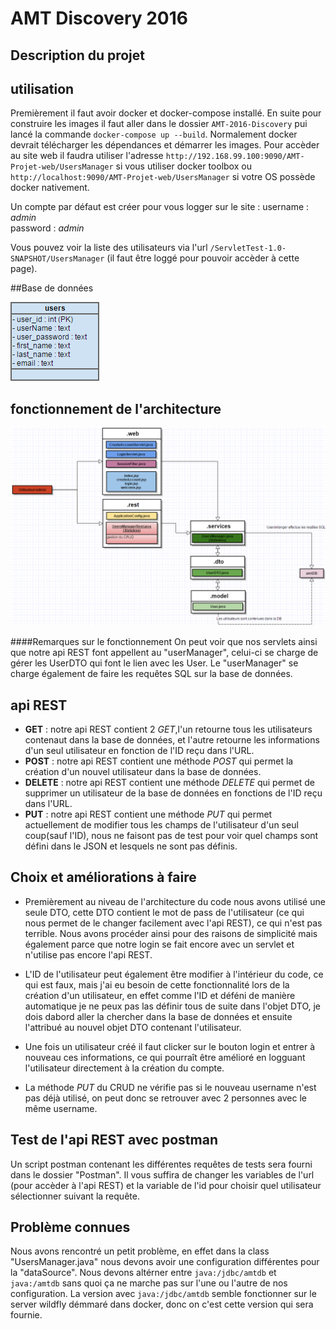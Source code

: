 # AMT Discovery 2016


## Description du projet


## utilisation

Premièrement il faut avoir docker et docker-compose installé. En suite pour construire les images
il faut aller dans le dossier ``AMT-2016-Discovery`` pui lancé la commande ``docker-compose up --build``. 
Normalement docker devrait télécharger les dépendances et démarrer les images. Pour accèder au site
web il faudra utiliser l'adresse ``http://192.168.99.100:9090/AMT-Projet-web/UsersManager`` si vous utiliser
docker toolbox ou ``http://localhost:9090/AMT-Projet-web/UsersManager`` si votre OS possède docker nativement.

Un compte par défaut est créer pour vous logger sur le site :
username : *admin*  
password : *admin*

Vous pouvez voir la liste des utilisateurs via l'url ``/ServletTest-1.0-SNAPSHOT/UsersManager`` (il faut être loggé pour
pouvoir accèder à cette page).

##Base de données

![Screenshot](doc/db.png)

## fonctionnement de l'architecture

![Screenshot](doc/diagramme.png)

####Remarques sur le fonctionnement
On peut voir que nos servlets ainsi que notre api REST font appellent au "userManager", celui-ci se charge de gérer les UserDTO qui font le lien
avec les User. Le "userManager" se charge également de faire les requêtes SQL sur la base de données.


## api REST
* **GET** : notre api REST contient 2 *GET*,l'un retourne tous les utilisateurs contenaut dans la base de données, et l'autre retourne les informations
d'un seul utilisateur en fonction de l'ID reçu dans l'URL.
* **POST** : notre api REST contient une méthode *POST* qui permet la création d'un nouvel utilisateur dans la base de données.
* **DELETE** : notre api REST contient une méthode *DELETE* qui permet de supprimer un utilisateur de la base de données en fonctions
de l'ID reçu dans l'URL.
* **PUT** : notre api REST contient une méthode *PUT* qui permet actuellement de modifier tous les champs de l'utilisateur d'un seul coup(sauf l'ID),
nous ne faisont pas de test pour voir quel champs sont défini dans le JSON et lesquels ne sont pas définis.

## Choix et améliorations à faire
* Premièrement au niveau de l'architecture du code nous avons utilisé une seule DTO, cette DTO contient le mot de 
pass de l'utilisateur (ce qui nous permet de le changer facilement avec l'api REST), ce qui n'est pas terrible. Nous avons procéder ainsi pour des raisons de simplicité mais
également parce que notre login se fait encore avec un servlet et n'utilise pas encore l'api REST.

* L'ID de l'utilisateur peut également être modifier à l'intérieur du code, ce qui est faux, mais j'ai eu besoin
de cette fonctionnalité lors de la création d'un utilisateur, en effet comme l'ID et déféni de manière automatique
je ne peux pas las définir tous de suite dans l'objet DTO, je dois dabord aller la chercher dans la base de données
et ensuite l'attribué au nouvel objet DTO contenant l'utilisateur.

* Une fois un utilisateur créé il faut clicker sur le bouton login et entrer à nouveau ces informations, ce qui pourraît
être amélioré en logguant l'utilisateur directement à la création du compte.

* La méthode *PUT* du CRUD ne vérifie pas si le nouveau username n'est pas déjà utilisé, on peut donc se retrouver avec 2 personnes avec le même username.

## Test de l'api REST avec postman
Un script postman contenant les différentes requêtes de tests sera fourni dans le dossier "Postman". Il vous suffira
de changer les variables de l'url (pour accèder à l'api REST) et la variable de l'id pour choisir quel utilisateur sélectionner
suivant la requête.

## Problème connues
Nous avons rencontré un petit problème, en effet dans la class "UsersManager.java" nous devons avoir une configuration différentes pour la "dataSource".
Nous devons altérner entre ``java:/jdbc/amtdb`` et ``java:/amtdb`` sans quoi ça ne marche pas sur l'une ou l'autre de nos configuration. La version
avec ``java:/jdbc/amtdb`` semble fonctionner sur le server wildfly démmaré dans docker, donc on c'est cette version qui sera fournie.
